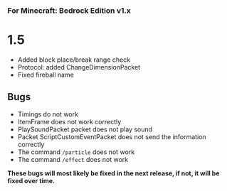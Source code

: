 ### For Minecraft: Bedrock Edition v1.x

# 1.5
* Added block place/break range check
* Protocol: added ChangeDimensionPacket
* Fixed fireball name

## Bugs
* Timings do not work
* ItemFrame does not work correctly
* PlaySoundPacket packet does not play sound
* Packet ScriptCustomEventPacket does not send the information correctly
* The command `/particle` does not work
* The command `/effect` does not work

**These bugs will most likely be fixed in the next release, if not, it will be fixed over time.**
